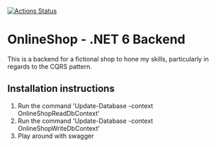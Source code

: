 [![Actions Status](https://github.com/TSiustis/OnlineShop-CQRS/actions/workflows/build/badge.svg)](https://github.com/TSiustis/OnlineShop-CQRS/actions/workflows/build.yml)

# OnlineShop - .NET 6 Backend
This is a backend for a fictional shop to hone my skills, particularly in regards to the CQRS pattern.

## Installation instructions
1. Run the command 'Update-Database -context OnlineShopReadDbContext' 
2.  Run the command 'Update-Database -context OnlineShopWriteDbContext'
3. Play around with swagger
